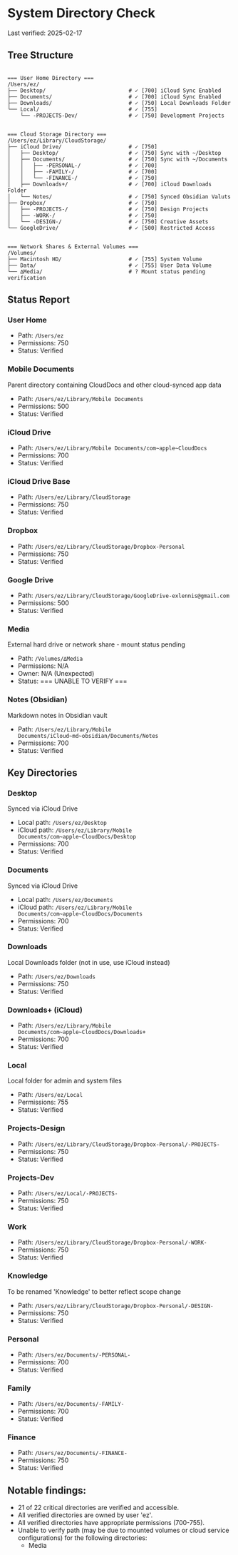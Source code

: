# System Directory Check
Last verified: 2025-02-17


## Tree Structure

```

=== User Home Directory ===
/Users/ez/
├── Desktop/                          # ✓ [700] iCloud Sync Enabled
├── Documents/                        # ✓ [700] iCloud Sync Enabled
├── Downloads/                        # ✓ [750] Local Downloads Folder
└── Local/                            # ✓ [755]
    └── -PROJECTS-Dev/                # ✓ [750] Development Projects


=== Cloud Storage Directory ===
/Users/ez/Library/CloudStorage/
├── iCloud Drive/                     # ✓ [750]
│   ├── Desktop/                      # ✓ [750] Sync with ~/Desktop
│   ├── Documents/                    # ✓ [750] Sync with ~/Documents
│   │   ├── -PERSONAL-/               # ✓ [700]
│   │   ├── -FAMILY-/                 # ✓ [700]
│   │   └── -FINANCE-/                # ✓ [750]
│   ├── Downloads+/                   # ✓ [700] iCloud Downloads Folder
│   └── Notes/                        # ✓ [750] Synced Obsidian Valuts
├── Dropbox/                          # ✓ [750]
│   ├── -PROJECTS-/                   # ✓ [750] Design Projects
│   ├── -WORK-/                       # ✓ [750]
│   └── -DESIGN-/                     # ✓ [750] Creative Assets
└── GoogleDrive/                      # ✓ [500] Restricted Access


=== Network Shares & External Volumes ===
/Volumes/
├── Macintosh HD/                     # ✓ [755] System Volume
├── Data/                             # ✓ [755] User Data Volume
└── ∆Media/                           # ? Mount status pending verification

```

## Status Report

### User Home
- Path: `/Users/ez`
- Permissions: 750
- Status: Verified

### Mobile Documents
Parent directory containing CloudDocs and other cloud-synced app data
- Path: `/Users/ez/Library/Mobile Documents`
- Permissions: 500
- Status: Verified

### iCloud Drive
- Path: `/Users/ez/Library/Mobile Documents/com~apple~CloudDocs`
- Permissions: 700
- Status: Verified

### iCloud Drive Base
- Path: `/Users/ez/Library/CloudStorage`
- Permissions: 750
- Status: Verified

### Dropbox
- Path: `/Users/ez/Library/CloudStorage/Dropbox-Personal`
- Permissions: 750
- Status: Verified

### Google Drive
- Path: `/Users/ez/Library/CloudStorage/GoogleDrive-exlennis@gmail.com`
- Permissions: 500
- Status: Verified

### Media
External hard drive or network share - mount status pending
- Path: `/Volumes/∆Media`
- Permissions: N/A
- Owner: N/A (Unexpected)
- Status: === UNABLE TO VERIFY ===

### Notes (Obsidian)
Markdown notes in Obsidian vault
- Path: `/Users/ez/Library/Mobile Documents/iCloud~md~obsidian/Documents/Notes`
- Permissions: 700
- Status: Verified

## Key Directories

### Desktop
Synced via iCloud Drive
- Local path: `/Users/ez/Desktop`
- iCloud path: `/Users/ez/Library/Mobile Documents/com~apple~CloudDocs/Desktop`
- Permissions: 700
- Status: Verified

### Documents
Synced via iCloud Drive
- Local path: `/Users/ez/Documents`
- iCloud path: `/Users/ez/Library/Mobile Documents/com~apple~CloudDocs/Documents`
- Permissions: 700
- Status: Verified

### Downloads 
Local Downloads folder (not in use, use iCloud instead)
- Path: `/Users/ez/Downloads`
- Permissions: 750
- Status: Verified

### Downloads+ (iCloud)
- Path: `/Users/ez/Library/Mobile Documents/com~apple~CloudDocs/Downloads+`
- Permissions: 700
- Status: Verified

### Local
Local folder for admin and system files
- Path: `/Users/ez/Local`
- Permissions: 755
- Status: Verified

### Projects-Design
- Path: `/Users/ez/Library/CloudStorage/Dropbox-Personal/-PROJECTS-`
- Permissions: 750
- Status: Verified

### Projects-Dev
- Path: `/Users/ez/Local/-PROJECTS-`
- Permissions: 750
- Status: Verified

### Work
- Path: `/Users/ez/Library/CloudStorage/Dropbox-Personal/-WORK-`
- Permissions: 750
- Status: Verified

### Knowledge
To be renamed 'Knowledge' to better reflect scope change
- Path: `/Users/ez/Library/CloudStorage/Dropbox-Personal/-DESIGN-`
- Permissions: 750
- Status: Verified

### Personal
- Path: `/Users/ez/Documents/-PERSONAL-`
- Permissions: 700
- Status: Verified

### Family
- Path: `/Users/ez/Documents/-FAMILY-`
- Permissions: 700
- Status: Verified

### Finance
- Path: `/Users/ez/Documents/-FINANCE-`
- Permissions: 750
- Status: Verified

## Notable findings:
- 21 of 22 critical directories are verified and accessible.
- All verified directories are owned by user 'ez'.
- All verified directories have appropriate permissions (700-755).
- Unable to verify path (may be due to mounted volumes or cloud service configurations) for the following directories:
  - Media

